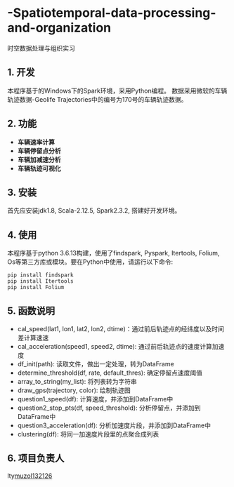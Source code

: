 # -Spatiotemporal-data-processing-and-organization
时空数据处理与组织实习

## 1. 开发
本程序基于的Windows下的Spark环境，采用Python编程。
数据采用微软的车辆轨迹数据-Geolife Trajectories中的编号为170号的车辆轨迹数据。

## 2. 功能
- **车辆速率计算**
- **车辆停留点分析**
- **车辆加减速分析**
- **车辆轨迹可视化**

## 3. 安装
首先应安装jdk1.8, Scala-2.12.5, Spark2.3.2, 搭建好开发环境。

## 4. 使用
本程序基于python 3.6.13构建，使用了findspark, Pyspark, Itertools, Folium, Os等第三方库或模块。要在Python中使用，请运行以下命令:
```
pip install findspark
pip install Itertools
pip install Folium
```

## 5. 函数说明
- cal_speed(lat1, lon1, lat2, lon2, dtime)：通过前后轨迹点的经纬度以及时间差计算速速
- cal_acceleration(speed1, speed2, dtime): 通过前后轨迹点的速度计算加速度
- df_init(path): 读取文件，做出一定处理，转为DataFrame
- determine_threshold(df, rate, default_thres): 确定停留点速度阈值
- array_to_string(my_list): 将列表转为字符串
- draw_gps(trajectory, color): 绘制轨迹图
- question1_speed(df): 计算速度，并添加到DataFrame中
- question2_stop_pts(df, speed_threshold): 分析停留点，并添加到DataFrame中
- question3_acceleration(df): 分析加速度片段，并添加到DataFrame中
- clustering(df): 将同一加速度片段里的点聚合成列表

## 6. 项目负责人
lty[muzol132126](https://github.com/muzol132126)
